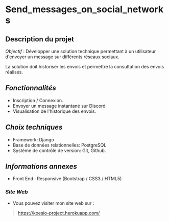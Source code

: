 # Send_messages_on_social_networks

## Description du projet

*Objectif* : Développer une solution technique permettant à un utilisateur d'envoyer un message sur différents réseaux sociaux.

La solution doit historiser les envois et permettre la consultation des envois réalisés.

## *Fonctionnalités*

- Inscription / Connexion.
- Envoyer un message instantané sur Discord
- Visualisation de l'historique des envois.


## *Choix techniques*

- Framework: Django
- Base de données relationnelles: PostgreSQL
- Système de contrôle de version: Git, Github.


## *Informations annexes*

- Front End : Responsive (Bootstrap / CSS3 / HTML5)


### *Site Web*

-  Vous pouvez visiter mon site web sur :
  > https://koesio-project.herokuapp.com/